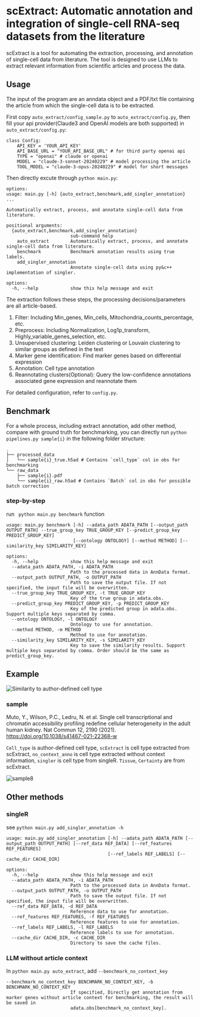# scExtract: Automatic annotation and integration of single-cell RNA-seq datasets from the literature

scExtract is a tool for automating the extraction, processing, and annotation of single-cell data from literature. The tool is designed to use LLMs to extract relevant information from scientific articles and process the data.

## Usage
The input of the program are an anndata object and a PDF/txt file containing the article from which the single-cell data is to be extracted. 

First copy `auto_extract/config_sample.py` to `auto_extract/config.py`, then fill your api provider(Claude3 and OpenAI models are both supported) in `auto_extract/config.py`:
```
class Config:
    API_KEY = 'YOUR_API_KEY'
    API_BASE_URL = "YOUR_API_BASE_URL" # for third party openai api
    TYPE = "openai" # claude or openai
    MODEL = "claude-3-sonnet-20240229" # model processing the article
    TOOL_MODEL = "claude-3-opus-20240229" # model for short messages
```
Then directly excute through `python main.py`:
```
options:
usage: main.py [-h] {auto_extract,benchmark,add_singler_annotation} ...

Automatically extract, process, and annotate single-cell data from literature.

positional arguments:
  {auto_extract,benchmark,add_singler_annotation}
                        sub-command help
    auto_extract        Automatically extract, process, and annotate single-cell data from literature.
    benchmark           Benchmark annotation results using true labels.
    add_singler_annotation
                        Annotate single-cell data using py&c++ implementation of singler.

options:
  -h, --help            show this help message and exit
```
The extraction follows these steps, the processing decisions/parameters are all article-based.
1. Filter: Including Min_genes, Min_cells, Mitochondria_counts_percentage, etc.
2. Preprocess: Including Normalization, Log1p_transform, Highly_variable_genes_selection, etc.
3. Unsupervised clustering: Leiden clustering or Louvain clustering to similar groups as defined in the text
4. Marker gene identification: Find marker genes based on differential expression
5. Annotation: Cell type annotation
6. Reannotating clusters(Optional): Query the low-confidence annotations associated gene expression and reannotate them

For detailed configuration, refer to `config.py`.

## Benchmark

For a whole process, including extract annotation, add other method, compare with ground truth for benchmarking, you can directly run
`python pipelines.py sample{i}` in the following folder structure:

```
.
├── processed_data
│   └── sample{i}_true.h5ad # Contains `cell_type` col in obs for benchmarking
└── raw_data
    ├── sample{i}.pdf
    └── sample{i}_raw.h5ad # Contains `Batch` col in obs for possible batch correction
```

### step-by-step

run ` python main.py benchmark` function
```
usage: main.py benchmark [-h] --adata_path ADATA_PATH [--output_path OUTPUT_PATH] --true_group_key TRUE_GROUP_KEY [--predict_group_key PREDICT_GROUP_KEY]
                         [--ontology ONTOLOGY] [--method METHOD] [--similarity_key SIMILARITY_KEY]

options:
  -h, --help            show this help message and exit
  --adata_path ADATA_PATH, -i ADATA_PATH
                        Path to the processed data in AnnData format.
  --output_path OUTPUT_PATH, -o OUTPUT_PATH
                        Path to save the output file. If not specified, the input file will be overwritten.
  --true_group_key TRUE_GROUP_KEY, -t TRUE_GROUP_KEY
                        Key of the true group in adata.obs.
  --predict_group_key PREDICT_GROUP_KEY, -p PREDICT_GROUP_KEY
                        Key of the predicted group in adata.obs. Support multiple keys separated by comma.
  --ontology ONTOLOGY, -l ONTOLOGY
                        Ontology to use for annotation.
  --method METHOD, -m METHOD
                        Method to use for annotation.
  --similarity_key SIMILARITY_KEY, -s SIMILARITY_KEY
                        Key to save the similarity results. Support multiple keys separated by comma. Order should be the same as predict_group_key.
```

## Example

![Similarity to author-defined cell type](src/similarity.png)

### sample
Muto, Y., Wilson, P.C., Ledru, N. et al. Single cell transcriptional and chromatin accessibility profiling redefine cellular heterogeneity in the adult human kidney. Nat Commun 12, 2190 (2021). https://doi.org/10.1038/s41467-021-22368-w

`Cell_type` is author-defined cell type, `scExtract` is cell type extracted from scExtract, `no_context_anno` is cell type extracted without context information, `singler` is cell type from singleR. `Tissue`, `Certainty` are from scExtract.

![sample8](src/sample8_benchmark.png)

## Other methods
### singleR
see `python main.py add_singler_annotation -h`
```
usage: main.py add_singler_annotation [-h] --adata_path ADATA_PATH [--output_path OUTPUT_PATH] [--ref_data REF_DATA] [--ref_features REF_FEATURES]
                                      [--ref_labels REF_LABELS] [--cache_dir CACHE_DIR]

options:
  -h, --help            show this help message and exit
  --adata_path ADATA_PATH, -i ADATA_PATH
                        Path to the processed data in AnnData format.
  --output_path OUTPUT_PATH, -o OUTPUT_PATH
                        Path to save the output file. If not specified, the input file will be overwritten.
  --ref_data REF_DATA, -d REF_DATA
                        Reference data to use for annotation.
  --ref_features REF_FEATURES, -f REF_FEATURES
                        Reference features to use for annotation.
  --ref_labels REF_LABELS, -l REF_LABELS
                        Reference labels to use for annotation.
  --cache_dir CACHE_DIR, -c CACHE_DIR
                        Directory to save the cache files.
```

### LLM without article context
In `python main.py auto_extract`, add `--benchmark_no_context_key`
```
--benchmark_no_context_key BENCHMARK_NO_CONTEXT_KEY, -b BENCHMARK_NO_CONTEXT_KEY
                        If specified, Directly get annotation from marker genes without article context for benchmarking, the result will be saved in
                        adata.obs[benchmark_no_context_key].
```